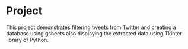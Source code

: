 # Project
This project demonstrates filtering tweets from Twitter and creating a database using gsheets also displaying the extracted data using Tkinter library of Python.
